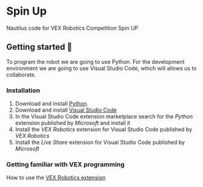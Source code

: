 # Spin Up
Nautilus code for VEX Robotics Competition Spin UP

## Getting started :rocket:
To program the robot we are going to use Python. For the development environment we are going to use Visual Studio Code, which will allows us to collaborate.

### Installation
1. Download and install [Python](https://www.python.org/downloads/).
2. Download and install [Visual Studio Code](https://code.visualstudio.com/download)
3. In the Visual Studio Code extension marketplace search for the *Python* extension published by *Microsoft* and install it
4. Install the *VEX Robotics* extension for Visual Studio Code published by *VEX Robotics*
5. Install the *Live Share* extension for Visual Studio Code published by *Microsoft*

### Getting familiar with VEX programming
How to use the [VEX Robotics extension](https://kb.vex.com/hc/en-us/articles/8608865978644)